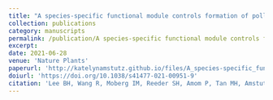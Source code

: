 ```yaml
---
title: "A species-specific functional module controls formation of pollen apertures"
collection: publications
category: manuscripts
permalink: /publication/A species-specific functional module controls formation of pollen apertures
excerpt: 
date: 2021-06-28
venue: 'Nature Plants'
paperurl: 'http://katelynamstutz.github.io/files/A_species-specific_functional_module_controls_formation_of_pollen_apertures.pdf'
doiurl: 'https://doi.org/10.1038/s41477-021-00951-9'
citation: 'Lee BH, Wang R, Moberg IM, Reeder SH, Amom P, Tan MH, Amstutz K, Chandna P, Helton A, Andrianovna EP, Zhulin IB, Dobritsa AA (2021) “A species-specific functional module controls formation of pollen apertures” Nat. Plants 7, 966–978, https://doi.org/10.1038/s41477-021-00951-9'
---
```

